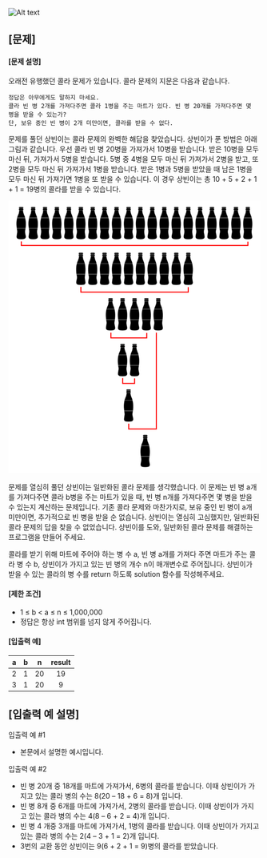 ![Alt text](https://velog.velcdn.com/images%2Fjesahan%2Fpost%2Fd2c41950-b7ca-45fb-876c-59c7a3ca1f99%2Fimage.png)

## [문제]
#### [문제 설명]
오래전 유행했던 콜라 문제가 있습니다. 콜라 문제의 지문은 다음과 같습니다.

    정답은 아무에게도 말하지 마세요.
    콜라 빈 병 2개를 가져다주면 콜라 1병을 주는 마트가 있다. 빈 병 20개를 가져다주면 몇 병을 받을 수 있는가?
    단, 보유 중인 빈 병이 2개 미만이면, 콜라를 받을 수 없다.

문제를 풀던 상빈이는 콜라 문제의 완벽한 해답을 찾았습니다.
상빈이가 푼 방법은 아래 그림과 같습니다.
우선 콜라 빈 병 20병을 가져가서 10병을 받습니다.
받은 10병을 모두 마신 뒤, 가져가서 5병을 받습니다.
5병 중 4병을 모두 마신 뒤 가져가서 2병을 받고, 또 2병을 모두 마신 뒤 가져가서 1병을 받습니다.
받은 1병과 5병을 받았을 때 남은 1병을 모두 마신 뒤 가져가면 1병을 또 받을 수 있습니다. 이 경우 상빈이는 총 10 + 5 + 2 + 1 + 1 = 19병의 콜라를 받을 수 있습니다.

![input](./input.png)

문제를 열심히 풀던 상빈이는 일반화된 콜라 문제를 생각했습니다.
이 문제는 빈 병 a개를 가져다주면 콜라 b병을 주는 마트가 있을 때, 빈 병 n개를 가져다주면 몇 병을 받을 수 있는지 계산하는 문제입니다.
기존 콜라 문제와 마찬가지로, 보유 중인 빈 병이 a개 미만이면, 추가적으로 빈 병을 받을 순 없습니다.
상빈이는 열심히 고심했지만, 일반화된 콜라 문제의 답을 찾을 수 없었습니다.
상빈이를 도와, 일반화된 콜라 문제를 해결하는 프로그램을 만들어 주세요.

콜라를 받기 위해 마트에 주어야 하는 병 수 a, 빈 병 a개를 가져다 주면 마트가 주는 콜라 병 수 b, 상빈이가 가지고 있는 빈 병의 개수 n이 매개변수로 주어집니다.
상빈이가 받을 수 있는 콜라의 병 수를 return 하도록 solution 함수를 작성해주세요.


#### [제한 조건]
* 1 ≤ b < a ≤ n ≤ 1,000,000
* 정답은 항상 int 범위를 넘지 않게 주어집니다.
#### [입출력 예]
|a|b|n|result|
|:---:|:---:|:---:|:---:|
|2|1|20|19|
|3|1|20|9|

## [입출력 예 설명]
입출력 예 #1
* 본문에서 설명한 예시입니다.

입출력 예 #2
* 빈 병 20개 중 18개를 마트에 가져가서, 6병의 콜라를 받습니다. 이때 상빈이가 가지고 있는 콜라 병의 수는 8(20 – 18 + 6 = 8)개 입니다.
* 빈 병 8개 중 6개를 마트에 가져가서, 2병의 콜라를 받습니다. 이때 상빈이가 가지고 있는 콜라 병의 수는 4(8 – 6 + 2 = 4)개 입니다. 
* 빈 병 4 개중 3개를 마트에 가져가서, 1병의 콜라를 받습니다. 이때 상빈이가 가지고 있는 콜라 병의 수는 2(4 – 3 + 1 = 2)개 입니다. 
* 3번의 교환 동안 상빈이는 9(6 + 2 + 1 = 9)병의 콜라를 받았습니다. 


